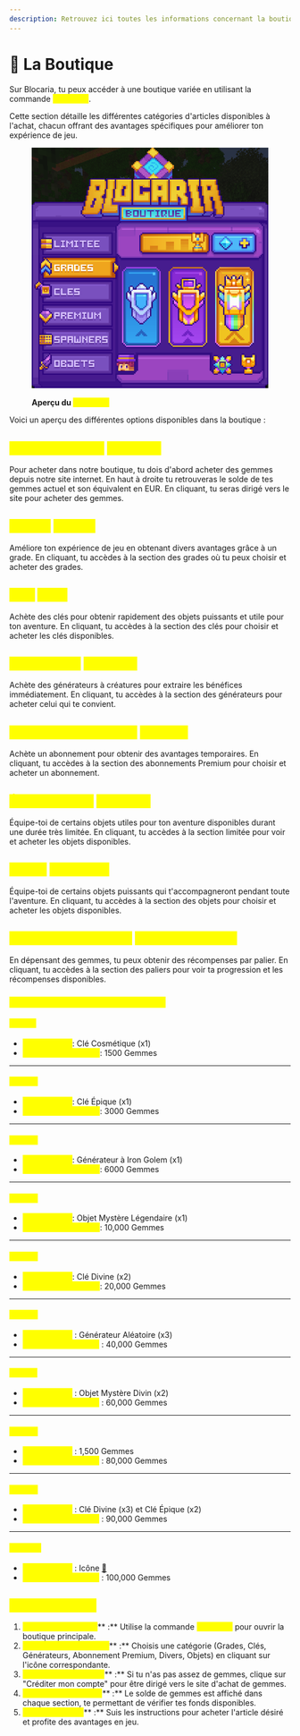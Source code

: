 ```yaml
---
description: Retrouvez ici toutes les informations concernant la boutique
---
```


# 💎 La Boutique

Sur Blocaria, tu peux accéder à une boutique variée en utilisant la commande <mark style="color:yellow;">**`/boutique`**</mark>.

Cette section détaille les différentes catégories d'articles disponibles à l'achat, chacun offrant des avantages spécifiques pour améliorer ton expérience de jeu.&#x20;

<figure><img src="../../.gitbook/assets/image.png" alt=""><figcaption><p><strong>Aperçu du </strong><mark style="color:yellow;"><strong><code>/boutique</code></strong></mark></p></figcaption></figure>

Voici un aperçu des différentes options disponibles dans la boutique : &#x20;

## <mark style="color:yellow;">Crédits Gemmes</mark> <mark style="color:yellow;">**`/boutique`**</mark>

Pour acheter dans notre boutique, tu dois d'abord acheter des gemmes depuis notre site internet. En haut à droite tu retrouveras le solde de tes gemmes actuel et son équivalent en EUR. En cliquant, tu seras dirigé vers le site pour acheter des gemmes.

## <mark style="color:yellow;">Grades</mark> <mark style="color:yellow;"></mark><mark style="color:yellow;">**`/grades`**</mark>

Améliore ton expérience de jeu en obtenant divers avantages grâce à un grade. En cliquant, tu accèdes à la section des grades où tu peux choisir et acheter des grades.

## <mark style="color:yellow;">Clés</mark> <mark style="color:yellow;"></mark><mark style="color:yellow;">**`/cles`**</mark>

Achète des clés pour obtenir rapidement des objets puissants et utile pour ton aventure. En cliquant, tu accèdes à la section des clés pour choisir et acheter les clés disponibles.

## <mark style="color:yellow;">Générateurs</mark> <mark style="color:yellow;"></mark><mark style="color:yellow;">**`/spawners`**</mark>

Achète des générateurs à créatures pour extraire les bénéfices immédiatement. En cliquant, tu accèdes à la section des générateurs pour acheter celui qui te convient.

## <mark style="color:yellow;">**Abonnement Premium**</mark> <mark style="color:yellow;">**`/premium`**</mark>

Achète un abonnement pour obtenir des avantages temporaires. En cliquant, tu accèdes à la section des abonnements Premium pour choisir et acheter un abonnement.

## <mark style="color:yellow;">Édition Limitée</mark> <mark style="color:yellow;"></mark><mark style="color:yellow;">**`/boutique`**</mark>

Équipe-toi de certains objets utiles pour ton aventure disponibles durant une durée très limitée. En cliquant, tu accèdes à la section limitée pour voir et acheter les objets disponibles.

## <mark style="color:yellow;">Objets</mark> <mark style="color:yellow;"></mark><mark style="color:yellow;">**`/objetsvip`**</mark>

Équipe-toi de certains objets puissants qui t'accompagneront pendant toute l'aventure. En cliquant, tu accèdes à la section des objets pour choisir et acheter les objets disponibles.

## <mark style="color:yellow;">Paliers de la Boutique</mark> <mark style="color:yellow;"></mark><mark style="color:yellow;">**`/boutique_paliers`**</mark>

En dépensant des gemmes, tu peux obtenir des récompenses par palier. En cliquant, tu accèdes à la section des paliers pour voir ta progression et les récompenses disponibles.

### <mark style="color:yellow;">Récompenses des Paliers Boutique</mark>

#### <mark style="color:yellow;">Palier 1</mark>

* <mark style="color:yellow;">**Récompense**</mark>: Clé Cosmétique (x1)
* <mark style="color:yellow;">**Montant à Dépenser**</mark>: 1500 Gemmes

***

#### <mark style="color:yellow;">Palier 2</mark>

* <mark style="color:yellow;">**Récompense**</mark>: Clé Épique (x1)
* <mark style="color:yellow;">**Montant à Dépenser**</mark>: 3000 Gemmes

***

#### <mark style="color:yellow;">Palier 3</mark>

* <mark style="color:yellow;">**Récompense**</mark>: Générateur à Iron Golem (x1)
* <mark style="color:yellow;">**Montant à Dépenser**</mark>: 6000 Gemmes

***

#### <mark style="color:yellow;">Palier 4</mark>

* <mark style="color:yellow;">**Récompense**</mark>: Objet Mystère Légendaire (x1)
* <mark style="color:yellow;">**Montant à Dépenser**</mark>: 10,000 Gemmes

***

#### <mark style="color:yellow;">Palier 5</mark>

* <mark style="color:yellow;">**Récompense**</mark>: Clé Divine (x2)
* <mark style="color:yellow;">**Montant à Dépenser**</mark>: 20,000 Gemmes

***

#### <mark style="color:yellow;">Palier 6</mark>

* <mark style="color:yellow;">**Récompense**</mark> : Générateur Aléatoire (x3)
* <mark style="color:yellow;">**Montant à dépenser**</mark> : 40,000 Gemmes

***

#### <mark style="color:yellow;">Palier 7</mark>

* <mark style="color:yellow;">**Récompense**</mark> : Objet Mystère Divin (x2)
* <mark style="color:yellow;">**Montant à dépenser**</mark> : 60,000 Gemmes

***

#### <mark style="color:yellow;">Palier 8</mark>

* <mark style="color:yellow;">**Récompense**</mark> : 1,500 Gemmes
* <mark style="color:yellow;">**Montant à dépenser**</mark> : 80,000 Gemmes

***

#### <mark style="color:yellow;">Palier 9</mark>

* <mark style="color:yellow;">**Récompense**</mark> : Clé Divine (x3) et Clé Épique (x2)
* <mark style="color:yellow;">**Montant à dépenser**</mark> : 90,000 Gemmes

***

#### <mark style="color:yellow;">Palier 10</mark>

* <mark style="color:yellow;">**Récompense**</mark> : Icône [🥇](https://emojipedia.org/fr/m%C3%A9daille-d-or)
* <mark style="color:yellow;">**Montant à dépenser**</mark> : 100,000 Gemmes

## <mark style="color:yellow;">Guide d'Achats</mark>

1. <mark style="color:yellow;">**Accès à la Boutique**</mark>** :** Utilise la commande <mark style="color:yellow;">**`/boutique`**</mark> pour ouvrir la boutique principale.
2. <mark style="color:yellow;">**Sélection de Catégorie**</mark>** :** Choisis une catégorie (Grades, Clés, Générateurs, Abonnement Premium, Divers, Objets) en cliquant sur l'icône correspondante.
3. <mark style="color:yellow;">**Acheter des Gemmes**</mark>** :** Si tu n'as pas assez de gemmes, clique sur "Créditer mon compte" pour être dirigé vers le site d'achat de gemmes.
4. <mark style="color:yellow;">**Vérification du Solde**</mark>** :** Le solde de gemmes est affiché dans chaque section, te permettant de vérifier tes fonds disponibles.
5. <mark style="color:yellow;">**Finaliser l'Achat**</mark>** :** Suis les instructions pour acheter l'article désiré et profite des avantages en jeu.
